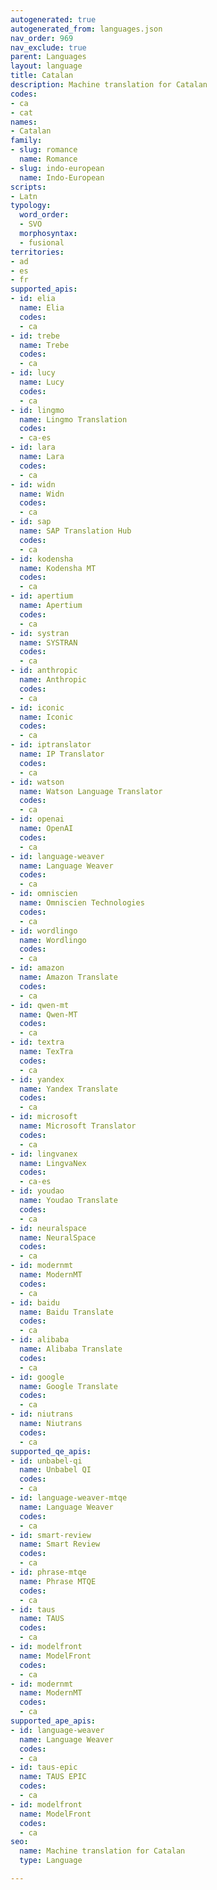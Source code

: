 ```yaml
---
autogenerated: true
autogenerated_from: languages.json
nav_order: 969
nav_exclude: true
parent: Languages
layout: language
title: Catalan
description: Machine translation for Catalan
codes:
- ca
- cat
names:
- Catalan
family:
- slug: romance
  name: Romance
- slug: indo-european
  name: Indo-European
scripts:
- Latn
typology:
  word_order:
  - SVO
  morphosyntax:
  - fusional
territories:
- ad
- es
- fr
supported_apis:
- id: elia
  name: Elia
  codes:
  - ca
- id: trebe
  name: Trebe
  codes:
  - ca
- id: lucy
  name: Lucy
  codes:
  - ca
- id: lingmo
  name: Lingmo Translation
  codes:
  - ca-es
- id: lara
  name: Lara
  codes:
  - ca
- id: widn
  name: Widn
  codes:
  - ca
- id: sap
  name: SAP Translation Hub
  codes:
  - ca
- id: kodensha
  name: Kodensha MT
  codes:
  - ca
- id: apertium
  name: Apertium
  codes:
  - ca
- id: systran
  name: SYSTRAN
  codes:
  - ca
- id: anthropic
  name: Anthropic
  codes:
  - ca
- id: iconic
  name: Iconic
  codes:
  - ca
- id: iptranslator
  name: IP Translator
  codes:
  - ca
- id: watson
  name: Watson Language Translator
  codes:
  - ca
- id: openai
  name: OpenAI
  codes:
  - ca
- id: language-weaver
  name: Language Weaver
  codes:
  - ca
- id: omniscien
  name: Omniscien Technologies
  codes:
  - ca
- id: wordlingo
  name: Wordlingo
  codes:
  - ca
- id: amazon
  name: Amazon Translate
  codes:
  - ca
- id: qwen-mt
  name: Qwen-MT
  codes:
  - ca
- id: textra
  name: TexTra
  codes:
  - ca
- id: yandex
  name: Yandex Translate
  codes:
  - ca
- id: microsoft
  name: Microsoft Translator
  codes:
  - ca
- id: lingvanex
  name: LingvaNex
  codes:
  - ca-es
- id: youdao
  name: Youdao Translate
  codes:
  - ca
- id: neuralspace
  name: NeuralSpace
  codes:
  - ca
- id: modernmt
  name: ModernMT
  codes:
  - ca
- id: baidu
  name: Baidu Translate
  codes:
  - ca
- id: alibaba
  name: Alibaba Translate
  codes:
  - ca
- id: google
  name: Google Translate
  codes:
  - ca
- id: niutrans
  name: Niutrans
  codes:
  - ca
supported_qe_apis:
- id: unbabel-qi
  name: Unbabel QI
  codes:
  - ca
- id: language-weaver-mtqe
  name: Language Weaver
  codes:
  - ca
- id: smart-review
  name: Smart Review
  codes:
  - ca
- id: phrase-mtqe
  name: Phrase MTQE
  codes:
  - ca
- id: taus
  name: TAUS
  codes:
  - ca
- id: modelfront
  name: ModelFront
  codes:
  - ca
- id: modernmt
  name: ModernMT
  codes:
  - ca
supported_ape_apis:
- id: language-weaver
  name: Language Weaver
  codes:
  - ca
- id: taus-epic
  name: TAUS EPIC
  codes:
  - ca
- id: modelfront
  name: ModelFront
  codes:
  - ca
seo:
  name: Machine translation for Catalan
  type: Language

---
```


